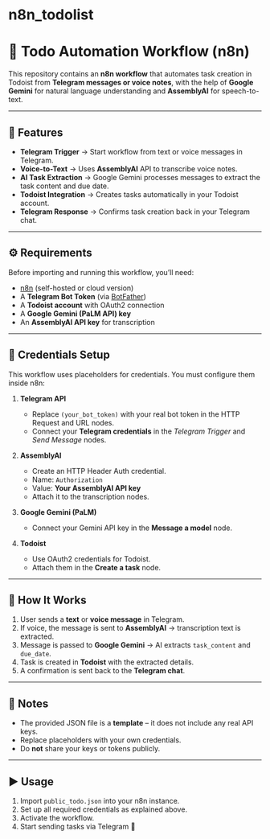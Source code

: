 # n8n_todolist

# 📌 Todo Automation Workflow (n8n)

This repository contains an **n8n workflow** that automates task creation in Todoist from **Telegram messages or voice notes**, with the help of **Google Gemini** for natural language understanding and **AssemblyAI** for speech-to-text.

---

## 🚀 Features

* **Telegram Trigger** → Start workflow from text or voice messages in Telegram.
* **Voice-to-Text** → Uses **AssemblyAI** API to transcribe voice notes.
* **AI Task Extraction** → Google Gemini processes messages to extract the task content and due date.
* **Todoist Integration** → Creates tasks automatically in your Todoist account.
* **Telegram Response** → Confirms task creation back in your Telegram chat.

---

## ⚙️ Requirements

Before importing and running this workflow, you’ll need:

* [n8n](https://n8n.io/) (self-hosted or cloud version)
* A **Telegram Bot Token** (via [BotFather](https://core.telegram.org/bots#botfather))
* A **Todoist account** with OAuth2 connection
* A **Google Gemini (PaLM API) key**
* An **AssemblyAI API key** for transcription

---

## 🔑 Credentials Setup

This workflow uses placeholders for credentials. You must configure them inside n8n:

1. **Telegram API**

   * Replace `(your_bot_token)` with your real bot token in the HTTP Request and URL nodes.
   * Connect your **Telegram credentials** in the *Telegram Trigger* and *Send Message* nodes.

2. **AssemblyAI**

   * Create an HTTP Header Auth credential.
   * Name: `Authorization`
   * Value: **Your AssemblyAI API key**
   * Attach it to the transcription nodes.

3. **Google Gemini (PaLM)**

   * Connect your Gemini API key in the **Message a model** node.

4. **Todoist**

   * Use OAuth2 credentials for Todoist.
   * Attach them in the **Create a task** node.

---

## 📂 How It Works

1. User sends a **text** or **voice message** in Telegram.
2. If voice, the message is sent to **AssemblyAI** → transcription text is extracted.
3. Message is passed to **Google Gemini** → AI extracts `task_content` and `due_date`.
4. Task is created in **Todoist** with the extracted details.
5. A confirmation is sent back to the **Telegram chat**.

---

## 📝 Notes

* The provided JSON file is a **template** – it does not include any real API keys.
* Replace placeholders with your own credentials.
* Do **not** share your keys or tokens publicly.

---

## ▶️ Usage

1. Import `public_todo.json` into your n8n instance.
2. Set up all required credentials as explained above.
3. Activate the workflow.
4. Start sending tasks via Telegram 🎉
